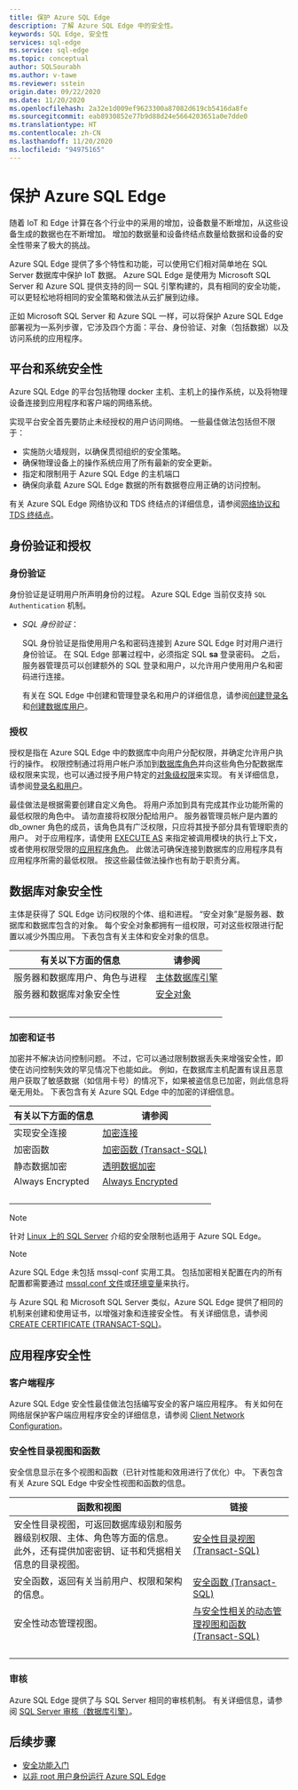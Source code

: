 ```yaml
---
title: 保护 Azure SQL Edge
description: 了解 Azure SQL Edge 中的安全性。
keywords: SQL Edge, 安全性
services: sql-edge
ms.service: sql-edge
ms.topic: conceptual
author: SQLSourabh
ms.author: v-tawe
ms.reviewer: sstein
origin.date: 09/22/2020
ms.date: 11/20/2020
ms.openlocfilehash: 2a32e1d009ef9623300a87082d619cb5416da8fe
ms.sourcegitcommit: eab8930852e77b9d88d24e5664203651a0e7dde0
ms.translationtype: HT
ms.contentlocale: zh-CN
ms.lasthandoff: 11/20/2020
ms.locfileid: "94975165"
---
```

# <a name="securing-azure-sql-edge"></a>保护 Azure SQL Edge

随着 IoT 和 Edge 计算在各个行业中的采用的增加，设备数量不断增加，从这些设备生成的数据也在不断增加。 增加的数据量和设备终结点数量给数据和设备的安全性带来了极大的挑战。 

Azure SQL Edge 提供了多个特性和功能，可以使用它们相对简单地在 SQL Server 数据库中保护 IoT 数据。 Azure SQL Edge 是使用为 Microsoft SQL Server 和 Azure SQL 提供支持的同一 SQL 引擎构建的，具有相同的安全功能，可以更轻松地将相同的安全策略和做法从云扩展到边缘。

正如 Microsoft SQL Server 和 Azure SQL 一样，可以将保护 Azure SQL Edge 部署视为一系列步骤，它涉及四个方面：平台、身份验证、对象（包括数据）以及访问系统的应用程序。 

## <a name="platform-and-system-security"></a>平台和系统安全性

Azure SQL Edge 的平台包括物理 docker 主机、主机上的操作系统，以及将物理设备连接到应用程序和客户端的网络系统。 

实现平台安全首先要防止未经授权的用户访问网络。 一些最佳做法包括但不限于：
- 实施防火墙规则，以确保贯彻组织的安全策略。 
- 确保物理设备上的操作系统应用了所有最新的安全更新。 
- 指定和限制用于 Azure SQL Edge 的主机端口
- 确保向承载 Azure SQL Edge 数据的所有数据卷应用正确的访问控制。 

有关 Azure SQL Edge 网络协议和 TDS 终结点的详细信息，请参阅[网络协议和 TDS 终结点](https://docs.microsoft.com//previous-versions/sql/sql-server-2008-r2/ms191220(v=sql.105))。

## <a name="authentication-and-authorization"></a>身份验证和授权 

### <a name="authentication"></a>身份验证  
身份验证是证明用户所声明身份的过程。 Azure SQL Edge 当前仅支持 `SQL Authentication` 机制。

- *SQL 身份验证*：

    SQL 身份验证是指使用用户名和密码连接到 Azure SQL Edge 时对用户进行身份验证。 在 SQL Edge 部署过程中，必须指定 SQL **sa** 登录密码。 之后，服务器管理员可以创建额外的 SQL 登录和用户，以允许用户使用用户名和密码进行连接。

    有关在 SQL Edge 中创建和管理登录名和用户的详细信息，请参阅[创建登录名](https://docs.microsoft.com/sql/relational-databases/security/authentication-access/create-a-login)和[创建数据库用户](https://docs.microsoft.com/sql/relational-databases/security/authentication-access/create-a-database-user)。

### <a name="authorization"></a>授权   

授权是指在 Azure SQL Edge 中的数据库中向用户分配权限，并确定允许用户执行的操作。 权限控制通过将用户帐户添加到[数据库角色](https://docs.microsoft.com/sql/relational-databases/security/authentication-access/database-level-roles)并向这些角色分配数据库级权限来实现，也可以通过授予用户特定的[对象级权限](https://docs.microsoft.com/sql/relational-databases/security/permissions-database-engine)来实现。 有关详细信息，请参阅[登录名和用户](https://docs.azure.cn/azure-sql/database/logins-create-manage)。

最佳做法是根据需要创建自定义角色。 将用户添加到具有完成其作业功能所需的最低权限的角色中。 请勿直接将权限分配给用户。 服务器管理员帐户是内置的 db_owner 角色的成员，该角色具有广泛权限，只应将其授予部分具有管理职责的用户。 对于应用程序，请使用 [EXECUTE AS](https://docs.microsoft.com/sql/t-sql/statements/execute-as-clause-transact-sql) 来指定被调用模块的执行上下文，或者使用权限受限的[应用程序角色](https://docs.microsoft.com/sql/relational-databases/security/authentication-access/application-roles)。 此做法可确保连接到数据库的应用程序具有应用程序所需的最低权限。 按这些最佳做法操作也有助于职责分离。

## <a name="database-object-security"></a>数据库对象安全性

主体是获得了 SQL Edge 访问权限的个体、组和进程。 “安全对象”是服务器、数据库和数据库包含的对象。 每个安全对象都拥有一组权限，可对这些权限进行配置以减少外围应用。 下表包含有关主体和安全对象的信息。

|有关以下方面的信息|请参阅|  
|---------------------------|---------|  
|服务器和数据库用户、角色与进程|[主体数据库引擎](https://docs.microsoft.com/sql/relational-databases/security/authentication-access/principals-database-engine)|  
|服务器和数据库对象安全性|[安全对象](https://docs.microsoft.com/sql/relational-databases/security/securables)|
| &nbsp; | &nbsp; |

### <a name="encryption-and-certificates"></a>加密和证书  
 
加密并不解决访问控制问题。 不过，它可以通过限制数据丢失来增强安全性，即使在访问控制失效的罕见情况下也能如此。 例如，在数据库主机配置有误且恶意用户获取了敏感数据（如信用卡号）的情况下，如果被盗信息已加密，则此信息将毫无用处。 下表包含有关 Azure SQL Edge 中的加密的详细信息。  
  
|有关以下方面的信息|请参阅|  
|---------------------------|---------|  
|实现安全连接|[加密连接](https://docs.microsoft.com/sql/linux/sql-server-linux-encrypted-connections)|  
|加密函数|[加密函数 (Transact-SQL)](https://docs.microsoft.com/sql/t-sql/functions/cryptographic-functions-transact-sql)|
|静态数据加密|[透明数据加密](https://docs.microsoft.com/sql/relational-databases/security/encryption/transparent-data-encryption)|
|Always Encrypted|[Always Encrypted](https://docs.microsoft.com/sql/relational-databases/security/encryption/always-encrypted-database-engine)|
| &nbsp; | &nbsp; |

> [!NOTE]
> 针对 [Linux 上的 SQL Server](https://docs.microsoft.com/sql/linux/sql-server-linux-security-overview) 介绍的安全限制也适用于 Azure SQL Edge。 


> [!NOTE]
> Azure SQL Edge 未包括 mssql-conf 实用工具。 包括加密相关配置在内的所有配置都需要通过 [mssql.conf 文件](configure.md#configure-by-using-an-mssqlconf-file)或[环境变量](configure.md#configure-by-using-environment-variables)来执行。 


与 Azure SQL 和 Microsoft SQL Server 类似，Azure SQL Edge 提供了相同的机制来创建和使用证书，以增强对象和连接安全性。 有关详细信息，请参阅 [CREATE CERTIFICATE (TRANSACT-SQL)](https://docs.microsoft.com/sql/t-sql/statements/create-certificate-transact-sql)。


## <a name="application-security"></a>应用程序安全性

### <a name="client-programs"></a>客户端程序

Azure SQL Edge 安全性最佳做法包括编写安全的客户端应用程序。 有关如何在网络层保护客户端应用程序安全的详细信息，请参阅 [Client Network Configuration](https://docs.microsoft.com/sql/database-engine/configure-windows/client-network-configuration)。

### <a name="security-catalog-views-and-functions"></a>安全性目录视图和函数  
安全信息显示在多个视图和函数（已针对性能和效用进行了优化）中。 下表包含有关 Azure SQL Edge 中安全性视图和函数的信息。  
  
|函数和视图|链接|  
|---------------------------|---------|  
|安全性目录视图，可返回数据库级别和服务器级别权限、主体、角色等方面的信息。 此外，还有提供加密密钥、证书和凭据相关信息的目录视图。|[安全性目录视图 (Transact-SQL)](https://docs.microsoft.com/sql/relational-databases/system-catalog-views/security-catalog-views-transact-sql)|  
|安全函数，返回有关当前用户、权限和架构的信息。|[安全函数 (Transact-SQL)](https://docs.microsoft.com/sql/t-sql/functions/security-functions-transact-sql)|  
|安全性动态管理视图。|[与安全性相关的动态管理视图和函数 (Transact-SQL)](https://docs.microsoft.com/sql/relational-databases/system-dynamic-management-views/security-related-dynamic-management-views-and-functions-transact-sql)|  
| &nbsp; | &nbsp; |

### <a name="auditing"></a>审核 

Azure SQL Edge 提供了与 SQL Server 相同的审核机制。 有关详细信息，请参阅 [SQL Server 审核（数据库引擎）](https://docs.microsoft.com/sql/relational-databases/security/auditing/sql-server-audit-database-engine)。


## <a name="next-steps"></a>后续步骤

- [安全功能入门](https://docs.microsoft.com/sql/linux/sql-server-linux-security-get-started)
- [以非 root 用户身份运行 Azure SQL Edge](configure.md#run-azure-sql-edge-as-non-root-user)

<!-- - [Azure Security Center for IoT](https://docs.azure.cn/asc-for-iot/overview) -->

